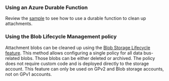 ### Using an Azure Durable Function

Review the [sample](/samples/azure/blob-storage-databus-cleanup-function/) to see how to use a durable function to clean up attachments.

### Using the Blob Lifecycle Management policy

Attachment blobs can be cleaned up using the [Blob Storage Lifecycle feature](https://docs.microsoft.com/en-us/azure/storage/blobs/storage-lifecycle-management-concepts). This method allows configuring a single policy for all data bus-related blobs. Those blobs can be either deleted or archived. The policy does not require custom code and is deployed directly to the storage account. This feature can only be used on GPv2 and Blob storage accounts, not on GPv1 accounts. 
